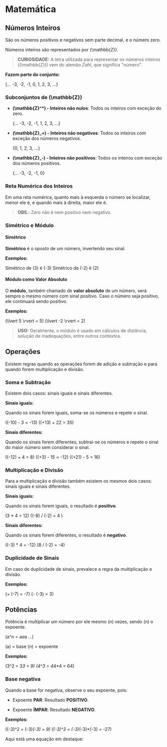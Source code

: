 # Matemática

## Números Inteiros

São os números positivos e negativos sem parte decimal, e o número zero.

Números inteiros são representados por \(\mathbb{Z}\).

> **CURIOSIDADE:** A letra utilizada para representar os números inteiros (\(\mathbb{Z}\)) vem do alemão *Zahl*, que significa "número".

**Fazem parte do conjunto:**

{... -3, -2, -1, 0, 1, 2, 3, ...}

### Subconjuntos de \(\mathbb{Z}\)

* **\(\mathbb{Z}^*\) - Inteiros não nulos**: Todos os inteiros com exceção do zero.

    {... -3, -2, -1, 1, 2, 3, ...}

* **\(\mathbb{Z}_+\) - Inteiros não negativos**: Todos os inteiros com exceção dos números negativos.

    {0, 1, 2, 3, ...}

* **\(\mathbb{Z}_-\) - Inteiros não positivos**: Todos os inteiros com exceção dos números positivos.

    {... -3, -2, -1, 0}

### Reta Numérica dos Inteiros

Em uma reta numérica, quanto mais à esquerda o número se localizar, menor ele é, e quando mais à direita, maior ele é.

> **OBS.:** Zero não é nem positivo nem negativo.

### Simétrico e Módulo

#### Simétrico

**Simétrico** é o oposto de um número, invertendo seu sinal.

**Exemplos:**

Simétrico de \(3\) é \(-3\)
Simétrico de \(-2\) é \(2\)

#### Módulo como Valor Absoluto

O **módulo**, também chamado de **valor absoluto** de um número, será sempre o mesmo número com sinal positivo. Caso o número seja positivo, ele continuará sendo positivo.

**Exemplos:**

\(\lvert 5 \rvert = 5\)
\(\lvert -2 \rvert = 2\)

> **USO:** Geralmente, o módulo é usado em cálculos de distância, solução de inadequações, entre outros contextos.

## Operações

Existem regras quando as operações forem de adição e subtração e para quando forem multiplicação e divisão.

### Soma e Subtração

Existem dois casos: sinais iguais e sinais diferentes.

**Sinais iguais:**

Quando os sinais forem iguais, soma-se os números e repete o sinal.

\((-10) - 3 = -13\)
\((+13) + 22 = 35\)

**Sinais diferentes:**

Quando os sinais forem diferentes, subtrai-se os números e repete o sinal do maior número sem considerar o sinal.

\((-12) + 4 = 8\)
\((+3) - 15 = -12\)
\((+21) - 5 = 16\)

### Multiplicação e Divisão

Para a multiplicação e divisão também existem os mesmos dois casos: sinais iguais e sinais diferentes.

**Sinais iguais:**

Quando os sinais forem iguais, o resultado é **positivo**.

\(3 * 4 = 12\)
\((-8) / (-2) = 4 \)

**Sinais diferentes:**

Quando os sinais forem diferentes, o resultado é **negativo**.

\((-3) * 4 = -12\)
\(8 / (-2) = -4\)

### Duplicidade de Sinais

Em caso de duplicidade de sinais, prevalece a regra da multiplicação e divisão.

**Exemplos:**

\(+ (-7) = -7\)
\(- (-3) = 3\)

## Potências

Potência é multiplicar um número por ele mesmo \(n\) vezes, sendo \(n\) o expoente.

\(a^n = a*a*a ...\)

\(a\) = base
\(n\) = expoente

**Exemplos:**

\(3^2 = 3*3 = 9\)
\(4^3 = 4*4*4 = 64\)

### Base negativa

Quando a base for negativa, observe o seu expoente, pois:

* Expoente **PAR**: Resultado **POSITIVO**.

* Expoente **ÍMPAR**: Resultado **NEGATIVO**.

**Exemplos:**

\((-3)^2 = (-3)*(-3) = 9\)
\((-3)^3 = (-3)*(-3)*(-3) = -27\)

Aqui está uma equação em destaque:

